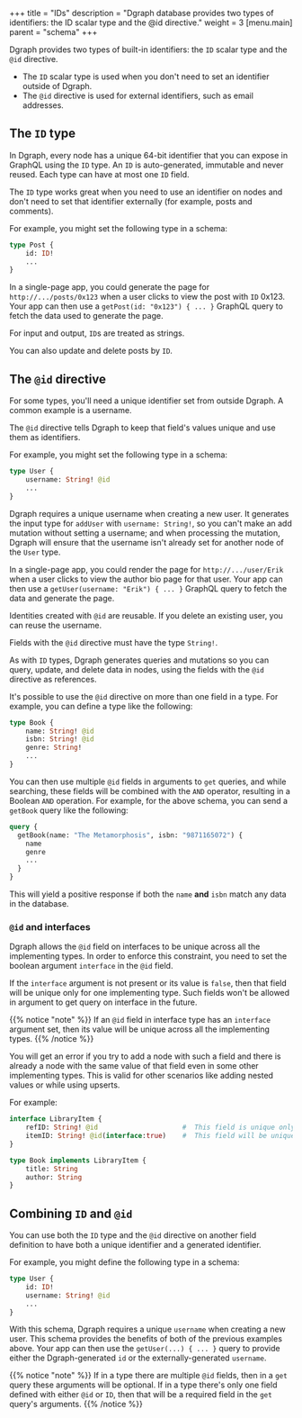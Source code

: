 +++
title = "IDs"
description = "Dgraph database provides two types of identifiers: the ID scalar type and the @id directive."
weight = 3
[menu.main]
    parent = "schema"
+++

Dgraph provides two types of built-in identifiers: the `ID` scalar type and the `@id` directive.

* The `ID` scalar type is used when you don't need to set an identifier outside of Dgraph.
* The `@id` directive is used for external identifiers, such as email addresses.

## The `ID` type

In Dgraph, every node has a unique 64-bit identifier that you can expose in GraphQL using the `ID` type. An `ID` is auto-generated, immutable and never reused. Each type can have at most one `ID` field.

The `ID` type works great when you need to use an identifier on nodes and don't need to set that identifier externally (for example, posts and comments).

For example, you might set the following type in a schema:

```graphql
type Post {
    id: ID!
    ...
}
```

In a single-page app, you could generate the page for `http://.../posts/0x123` when a user clicks to view the post with `ID` 0x123. Your app can then use a `getPost(id: "0x123") { ... }` GraphQL query to fetch the data used to generate the page.

For input and output, `ID`s are treated as strings.

You can also update and delete posts by `ID`.

## The `@id` directive

For some types, you'll need a unique identifier set from outside Dgraph.  A common example is a username.

The `@id` directive tells Dgraph to keep that field's values unique and use them as identifiers.

For example, you might set the following type in a schema:

```graphql
type User {
    username: String! @id
    ...
}
```

Dgraph requires a unique username when creating a new user. It generates the input type for `addUser` with `username: String!`, so you can't make an add mutation without setting a username; and when processing the mutation, Dgraph will ensure that the username isn't already set for another node of the `User` type.

In a single-page app, you could render the page for `http://.../user/Erik` when a user clicks to view the author bio page for that user. Your app can then use a `getUser(username: "Erik") { ... }` GraphQL query to fetch the data and generate the page.

Identities created with `@id` are reusable. If you delete an existing user, you can reuse the username.

Fields with the `@id` directive must have the type `String!`.

As with `ID` types, Dgraph generates queries and mutations so you can query, update, and delete data in nodes, using the fields with the `@id` directive as references.

It's possible to use the `@id` directive on more than one field in a type. For example, you can define a type like the following:

```graphql
type Book {
    name: String! @id
    isbn: String! @id
    genre: String!
    ...
}
```

You can then use multiple `@id` fields in arguments to `get` queries, and while searching, these fields will be combined with the `AND` operator, resulting in a Boolean `AND` operation. For example, for the above schema, you can send a `getBook` query like the following:

```graphql
query {
  getBook(name: "The Metamorphosis", isbn: "9871165072") {
    name
    genre
    ...
  }
}
```

This will yield a positive response if both the `name` **and** `isbn` match any data in the database.

### `@id` and interfaces

Dgraph allows the `@id` field on interfaces to be unique across all the implementing types. 
In order to enforce this constraint, you need to set the boolean argument `interface` in the `@id` field.

If the `interface` argument is not present or its value is `false`, then that field will be unique only for one implementing type.
Such fields won't be allowed in argument to get query on interface in the future.

{{% notice "note" %}}
If an `@id` field in interface type has an `interface` argument set, then its value will be unique across all the implementing types.
{{% /notice %}}

You will get an error if you try to add a node with such a field and there is already a node with the same value of that field even in some other implementing types. This is valid for other scenarios like adding nested values or while using upserts.

For example:

```graphql
interface LibraryItem {
    refID: String! @id                     #  This field is unique only for one implementing type
    itemID: String! @id(interface:true)    #  This field will be unique over all the implementing types inheriting this interface
}

type Book implements LibraryItem {
    title: String
    author: String
}
```

## Combining `ID` and `@id`

You can use both the `ID` type and the `@id` directive on another field definition to have both a unique identifier and a generated identifier.

For example, you might define the following type in a schema:

```graphql
type User {
    id: ID!
    username: String! @id
    ...
}
```

With this schema, Dgraph requires a unique `username` when creating a new user. This schema provides the benefits of both of the previous examples above. Your app can then use the `getUser(...) { ... }` query to provide either the Dgraph-generated `id` or the externally-generated `username`.

{{% notice "note" %}}
If in a type there are multiple `@id` fields, then in a `get` query these arguments will be optional. If in a type there's only one field defined with either `@id` or `ID`, then that will be a required field in the `get` query's arguments.
{{% /notice %}}

<!--
### More to come

We are currently considering allowing types other than `String` with `@id`, see [here](https://discuss.dgraph.io/t/id-with-type-int/10402)

We are currently considering expanding uniqueness to include composite ids and multiple unique fields (e.g. [this](https://discuss.dgraph.io/t/support-multiple-unique-fields-in-dgraph-graphql/8512) issue).
-->

